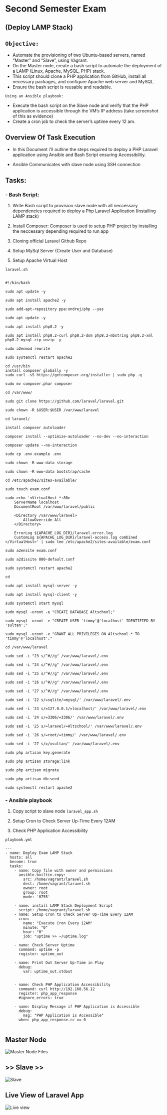 # Second Semester Exam

## (Deploy LAMP Stack)

## `Objective:`

- Automate the provisioning of two Ubuntu-based servers, named “Master” and “Slave”, using Vagrant.
- On the Master node, create a bash script to automate the deployment of a LAMP (Linux, Apache, MySQL, PHP) stack.
- This script should clone a PHP application from GitHub, install all necessary packages, and configure Apache web server and MySQL.
- Ensure the bash script is reusable and readable.

`Using an Ansible playbook:`

- Execute the bash script on the Slave node and verify that the PHP application is accessible through the VM’s IP address (take screenshot of this as evidence)
- Create a cron job to check the server’s uptime every 12 am.

## Overview Of Task Execution

- In this Document i'll outline the steps required to deploy a PHP Laravel application using Ansible and Bash Script ensuring Accessibility.

- Ansible Communicates with slave node using SSH connection

## Tasks:

### - Bash Script:

1. Write Bash script to provision slave node with all neccessary dependencies required to deploy a Php Laravel Application (Installing LAMP stack)

2. Install Composer: Composer is used to setup PHP project by installing the neccessary depending required to run app

3. Cloning official Laravel Github Repo

4. Setup MySql Server (Create User and Database)

5. Setup Apache Virtual Host

`laravel.sh`

```

#!/bin/bash

sudo apt update -y

sudo apt install apache2 -y

sudo add-apt-repository ppa:ondrej/php --yes

sudo apt update -y

sudo apt install php8.2 -y

sudo apt install php8.2-curl php8.2-dom php8.2-mbstring php8.2-xml php8.2-mysql zip unzip -y

sudo a2enmod rewrite

sudo systemctl restart apache2

cd /usr/bin
install composer globally -y
sudo curl -sS https://getcomposer.org/installer | sudo php -q

sudo mv composer.phar composer

cd /var/www/

sudo git clone https://github.com/laravel/laravel.git

sudo chown -R $USER:$USER /var/www/laravel

cd laravel/

install composer autoloader

composer install --optimize-autoloader --no-dev --no-interaction

composer update --no-interaction

sudo cp .env.example .env

sudo chown -R www-data storage

sudo chown -R www-data bootstrap/cache

cd /etc/apache2/sites-available/

sudo touch exam.conf

sudo echo '<VirtualHost *:80>
    ServerName localhost
    DocumentRoot /var/www/laravel/public

    <Directory /var/www/laravel>
        AllowOverride All
    </Directory>

    ErrorLog ${APACHE_LOG_DIR}/laravel-error.log
    CustomLog ${APACHE_LOG_DIR}/laravel-access.log combined
</VirtualHost>' | sudo tee /etc/apache2/sites-available/exam.conf

sudo a2ensite exam.conf

sudo a2dissite 000-default.conf

sudo systemctl restart apache2

cd

sudo apt install mysql-server -y

sudo apt install mysql-client -y

sudo systemctl start mysql

sudo mysql -uroot -e "CREATE DATABASE Altschool;"

sudo mysql -uroot -e "CREATE USER 'timmy'@'localhost' IDENTIFIED BY 'sultan';"

sudo mysql -uroot -e "GRANT ALL PRIVILEGES ON Altschool.* TO 'timmy'@'localhost';"

cd /var/www/laravel

sudo sed -i "23 s/^#//g" /var/www/laravel/.env

sudo sed -i "24 s/^#//g" /var/www/laravel/.env

sudo sed -i "25 s/^#//g" /var/www/laravel/.env

sudo sed -i "26 s/^#//g" /var/www/laravel/.env

sudo sed -i "27 s/^#//g" /var/www/laravel/.env

sudo sed -i '22 s/=sqlite/=mysql/' /var/www/laravel/.env

sudo sed -i '23 s/=127.0.0.1/=localhost/' /var/www/laravel/.env

sudo sed -i '24 s/=3306/=3306/' /var/www/laravel/.env

sudo sed -i '25 s/=laravel/=Altschool/' /var/www/laravel/.env

sudo sed -i '26 s/=root/=timmy/' /var/www/laravel/.env

sudo sed -i '27 s/=/=sultan/' /var/www/laravel/.env

sudo php artisan key:generate

sudo php artisan storage:link

sudo php artisan migrate

sudo php artisan db:seed

sudo systemctl restart apache2
```

### - Ansible playbook

1. Copy script to slave node `laravel_app.sh`

2. Setup Cron to Check Server Up-Time Every 12AM

3. Check PHP Application Accessibility

`playbook.yml`

```
---
- name: Deploy Exam LAMP Stack
  hosts: all
  become: true
  tasks:
    - name: Copy file with owner and permissions
      ansible.builtin.copy:
        src: /home/vagrant/laravel.sh
        dest: /home/vagrant/laravel.sh
        owner: root
        group: root
        mode: '0755'

    - name: install LAMP Stack Deployment Script
      script: /home/vagrant/laravel.sh
    - name: Setup Cron to Check Server Up-Time Every 12AM
      cron:
        name: "Execute Cron Every 12AM"
        minute: "0"
        hour: "0"
        job: "uptime >> ~/uptime.log"

    - name: Check Server Uptime
      command: uptime -p
      register: uptime_out

    - name: Print Out Server Up-Time in Play
      debug:
        var: uptime_out.stdout


    - name: Check PHP Application Accessibility
      command: curl http://192.168.56.12
      register: php_app_response
      #ignore_errors: true

    - name: Display Message if PHP Application is Accessible
      debug:
        msg: "PHP Application is Accessible"
      when: php_app_response.rc == 0


```

## Master Node

![Master Node Files](Image/workAnsible.PNG)

## >> Slave >>

![Slave](Image/slave.PNG)


## Live View of Laravel App

![Live view](img/laravel_page.jpg)
